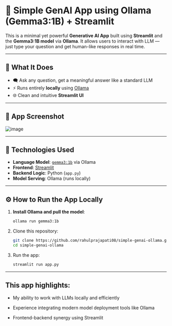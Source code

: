 # 🤖 Simple GenAI App using Ollama (Gemma3:1B) + Streamlit

This is a minimal yet powerful **Generative AI App** built using **Streamlit** and the **Gemma3:1B model** via **Ollama**. It allows users to interact with LLM — just type your question and get human-like responses in real time.

---

## 🧠 What It Does

- 🗨️ Ask any question, get a meaningful answer like a standard LLM
- ⚡ Runs entirely **locally** using [Ollama](https://ollama.com/)
- 🌐 Clean and intuitive **Streamlit UI**

---

## 📸 App Screenshot

![image](https://github.com/user-attachments/assets/c6d853da-d021-4c12-b8df-c5a45a370a4b)


---

## 🚀 Technologies Used

- **Language Model**: [`gemma3:1b`](https://ollama.com/library/gemma) via Ollama
- **Frontend**: [Streamlit](https://streamlit.io/)
- **Backend Logic**: Python (`app.py`)
- **Model Serving**: Ollama (runs locally)

---

## ⚙️ How to Run the App Locally
1. **Install Ollama and pull the model**:
   ```bash
   ollama run gemma3:1b
2. Clone this repository:
    ```bash
   git clone https://github.com/rahulprajapati08/simple-genai-ollama.git
   cd simple-genai-ollama
3. Run the app:
   ```bash
   streamlit run app.py

---

## This app highlights:

 - My ability to work with LLMs locally and efficiently

 - Experience integrating modern model deployment tools like Ollama

 - Frontend-backend synergy using Streamlit

